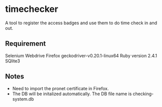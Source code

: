 # timechecker
A tool to register the access badges and use them to do time check in and out.

## Requirement
Selenium Webdrive
Firefox geckodriver-v0.20.1-linux64
Ruby version 2.4.1
SQlite3

## Notes
- Need to import the pronet certificate in Firefox.
- The DB will be initalized automatically. The DB file name is checking-system.db
